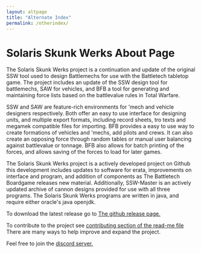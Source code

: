 ```yaml
---
layout: altpage
title: "Alternate Index"
permalink: /otherindex/
---
```


# Solaris Skunk Werks About Page

The Solaris Skunk Werks project is a continuation and update of the original SSW tool used to design Battlemechs for use with the Battletech tabletop game. The project includes an update of the SSW design tool for battlemechs, SAW for vehicles, and BFB a tool for generating and maintaining force lists based on the battlevalue rules in Total Warfare.

SSW and SAW are feature-rich environments for 'mech and vehicle designers respectively. Both offer an easy to use interface for designing units, and multiple export formats, including record sheets, tro texts and megamek compatible files for importing. BFB provides a easy to use way to create formations of vehicles and 'mechs, add pilots and crews. It can also create an opposing force through random tables or manual user balancing against battlevalue or tonnage. BFB also allows for batch printing of the forces, and allows saving of the forces to load for later games. 

The Solaris Skunk Werks project is a actively developed project on Github this development includes updates to software for erata, improvements on interface and program, and addition of components as The Battletech Boardgame releases new material. Additionally, SSW-Master is an actively updated archive of cannon designs provided for use with all three programs. The Solaris Skunk Werks programs are written in java, and require either oracle's java openjdk. 

To download the latest release go to [The github release page.](https://github.com/Solaris-Skunk-Werks/solarisskunkwerks/releases)

To contribute to the project see [contributing section of the read-me file](https://github.com/Solaris-Skunk-Werks/solarisskunkwerks/blob/master/README.md) There are many ways to help improve and expand the project.

Feel free to join the [discord server.](https://discordapp.com/invite/xc5pUWP)


